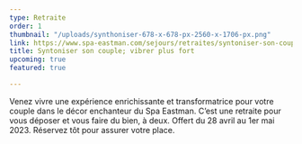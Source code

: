 ```yaml
---
type: Retraite
order: 1
thumbnail: "/uploads/synthoniser-678-x-678-px-2560-x-1706-px.png"
link: https://www.spa-eastman.com/sejours/retraites/syntoniser-son-couple-vibrer-plus-fort/
title: Syntoniser son couple; vibrer plus fort
upcoming: true
featured: true

---
```

Venez vivre une expérience enrichissante et transformatrice pour votre couple dans le décor enchanteur du Spa Eastman. C’est une retraite pour vous déposer et vous faire du bien, à deux. Offert du 28 avril au 1er mai 2023. Réservez tôt pour assurer votre place.